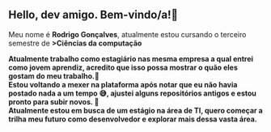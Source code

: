 ## Hello, dev amigo. Bem-vindo/a!👋
 <P>Meu nome é <Strong>Rodrigo Gonçalves</Strong>, atualmente estou cursando o terceiro semestre de <Strong>>Ciências da computação</Strong. Tenho o grande interesse em me tornar um desenvolvedor de jogos, unido minha duas grandes paixão, programar 💻 e jogar 🎮. Sinra-se a vontade para explorar os repositórios. </P> <br>
  
Atualmente trabalho como estagiário nas mesma empresa a qual entrei como jovem aprendiz, acredito que isso possa mostrar o quão eles gostam do meu trabalho.🙂 <br>
Estou voltando a mexer na plataforma após notar que eu não havia postado nada a um tempo 😅, ajustei alguns repositórios antigos e estou pronto para subir novos. 🤩 <br>
Atualmente estou em busca de um estágio na área de TI, quero começar a trilha meu futuro como desenvolvedor e explorar mais dessa vasta área.

<!--
**RodrigoGoncalves24/RodrigoGoncalves24** is a ✨ _special_ ✨ repository because its `README.md` (this file) appears on your GitHub profile.

Here are some ideas to get you started:

- 🔭 I’m currently working on ...
- 🌱 I’m currently learning ...
- 👯 I’m looking to collaborate on ...
- 🤔 I’m looking for help with ...
- 💬 Ask me about ...
- 📫 How to reach me: ...
- 😄 Pronouns: ...
- ⚡ Fun fact: ...
-->
